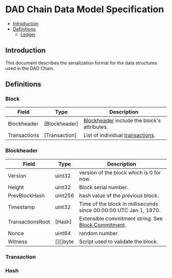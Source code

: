# DAD Chain Data Model Specification

* [Introduction](#introduction)
* [Definitions](#definitions)
  * [Ledger](#ledger)



## Introduction

This document describes the serialization format for the data structures used in the DAD Chain.

## Definitions

### Block

Field               | Type              | Description
--------------------|-------------------|----------------------------------------------------------
Blockheader         | [Blockheader]     | [Blockheader](#Blockheader) include the block's attributes.
Transactions        | [Transaction]     | List of individual [transactions](#transaction).


### Blockheader


Field               | Type              | Description
--------------------|-------------------|----------------------------------------------------------
Version             | uint32            | version of the block which is 0 for now.
Height              | uint32            | Block serial number.
PrevBlockHash       | uint256           | hash value of the previous block.
Timestamp           | uint32            | Time of the block in milliseconds since 00:00:00 UTC Jan 1, 1970.
TransactionsRoot    | [Hash]            | Extensible commitment string. See [Block Commitment](#block-commitment).
Nonce               | uint64            | random number.
Witness             | [][]byte          | Script used to validate the block.

### Transaction

### Hash